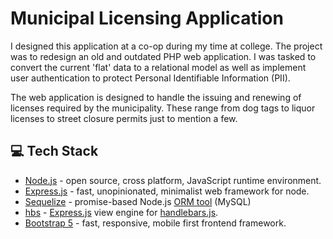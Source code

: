 # Municipal Licensing Application

I designed this application at a co-op during my time at college. The project was to redesign an old and outdated PHP web application. I was tasked to convert the current 'flat' data to a relational model as well as implement user authentication to protect Personal Identifiable Information (PII).

The web application is designed to handle the issuing and renewing of licenses required by the municipality. These range from dog tags to liquor licenses to street closure permits just to mention a few.

## :computer: Tech Stack

- [Node.js](https://github.com/nodejs/node) - open source, cross platform, JavaScript runtime environment.
- [Express.js](https://github.com/expressjs/express) - fast, unopinionated, minimalist web framework for node.
- [Sequelize](https://github.com/sequelize/sequelize) - promise-based Node.js [ORM tool](https://en.wikipedia.org/wiki/Object%E2%80%93relational_mapping) (MySQL)
- [hbs](https://github.com/pillarjs/hbs) - [Express.js](https://expressjs.com/) view engine for [handlebars.js](https://handlebarsjs.com/).
- [Bootstrap 5](https://github.com/twbs/bootstrap) - fast, responsive, mobile first frontend framework.
